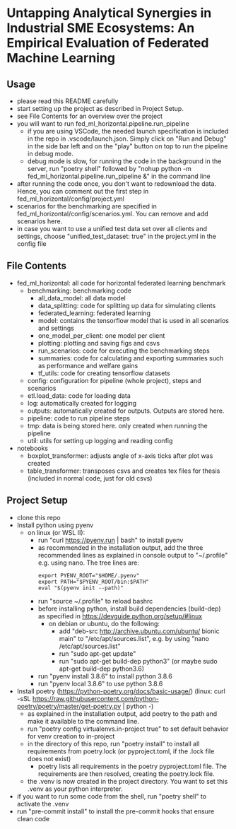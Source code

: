 # Untapping Analytical Synergies in Industrial SME Ecosystems: An Empirical Evaluation of Federated Machine Learning

## Usage
- please read this README carefully
- start setting up the project as described in Project Setup.
- see File Contents for an overview over the project
- you will want to run fed_ml_horizontal.pipeline.run_pipeline
  - if you are using VSCode, the needed launch specification is included in the repo in .vscode/launch.json. Simply click on "Run and Debug" in the side bar left and on the "play" button on top to run the pipeline in debug mode.
  - debug mode is slow, for running the code in the background in the server, run "poetry shell" followed by "nohup python -m fed_ml_horizontal.pipeline.run_pipeline &" in the command line
- after running the code once, you don't want to redownload the data. Hence, you can comment out the first step in fed_ml_horizontal/config/project.yml
- scenarios for the benchmarking are specified in fed_ml_horizontal/config/scenarios.yml. You can remove and add scenarios here.
- in case you want to use a unified test data set over all clients and settings, choose "unified_test_dataset: true" in the project.yml in the config file

## File Contents
- fed_ml_horizontal: all code for horizontal federated learning benchmark
  - benchmarking: benchmarking code
    - all_data_model: all data model
    - data_splitting: code for splitting up data for simulating clients
    - federated_learning: federated learning
    - model: contains the tensorflow model that is used in all scenarios and settings
    - one_model_per_client: one model per client
    - plotting: plotting and saving figs and csvs
    - run_scenarios: code for executing the benchmarking steps
    - summaries: code for calculating and exporting summaries such as performance and welfare gains
    - tf_utils: code for creating tensorflow datasets
  - config: configuration for pipeline (whole project), steps and scenarios
  - etl.load_data: code for loading data
  - log: automatically created for logging
  - outputs: automatically created for outputs. Outputs are stored here.
  - pipeline: code to run pipeline steps
  - tmp: data is being stored here. only created when running the pipeline
  - util: utils for setting up logging and reading config
- notebooks
  - boxplot_transformer: adjusts angle of x-axis ticks after plot was created
  - table_transformer: transposes csvs and creates tex files for thesis (included in normal code, just for old csvs)

## Project Setup
- clone this repo
- Install python using pyenv
  - on linux (or WSL II):
    - run "curl https://pyenv.run | bash" to install pyenv
    - as recommended in the installation output, add the three recommended lines as explained in console output to "~/.profile" e.g. using nano. The tree lines are:
        ```
        export PYENV_ROOT="$HOME/.pyenv"
        export PATH="$PYENV_ROOT/bin:$PATH"
        eval "$(pyenv init --path)"
        ```
    - run "source ~/.profile" to reload bashrc
    - before installing python, install build dependencies (build-dep) as specified in <https://devguide.python.org/setup/#linux>
      - on debian or ubuntu, do the following:
        - add "deb-src http://archive.ubuntu.com/ubuntu/ bionic main" to "/etc/apt/sources.list", e.g. by using "nano /etc/apt/sources.list"
        - run "sudo apt-get update"
        - run "sudo apt-get build-dep python3" (or maybe sudo apt-get build-dep python3.6)
    - run "pyenv install 3.8.6" to install python 3.8.6
    - run "pyenv local 3.8.6" to use python 3.8.6
- Install poetry (<https://python-poetry.org/docs/basic-usage/>) (linux: curl -sSL https://raw.githubusercontent.com/python-poetry/poetry/master/get-poetry.py | python -)
  - as explained in the installation output, add poetry to the path and make it available to the command line.
  - run "poetry config virtualenvs.in-project true" to set default behavior for venv creation to in-project
  - in the directory of this repo, run "poetry install" to install all requirements from poetry.lock (or pyproject.toml, if the .lock file does not exist)
    - poetry lists all requirements in the poetry pyproject.toml file. The requirements are then resolved, creating the poetry.lock file.
  - the .venv is now created in the project directory. You want to set this .venv as your python interpreter.
- if you want to run some code from the shell, run "poetry shell" to activate the .venv
- run "pre-commit install" to install the pre-commit hooks that ensure clean code
